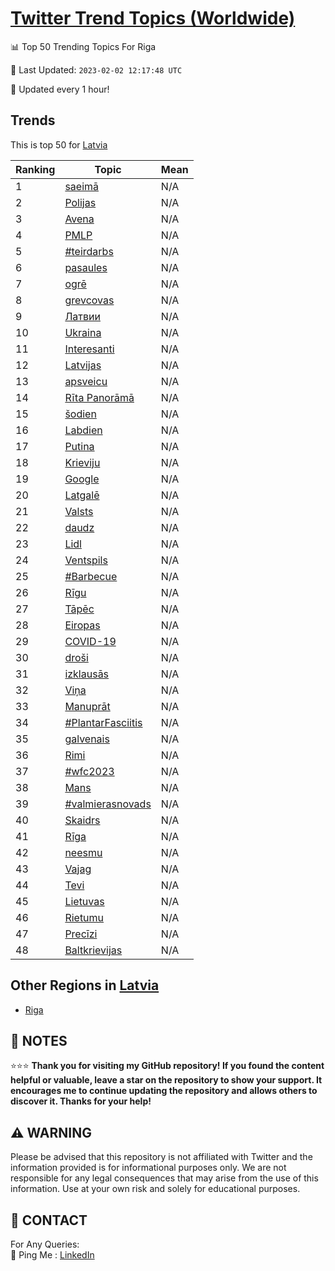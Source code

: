 [Twitter Trend Topics (Worldwide)](https://github.com/ErcinDedeoglu/Twitter-Trend-Topics)
==========


📊 Top 50 Trending Topics For Riga

📆 Last Updated: `2023-02-02 12:17:48 UTC`

🔧 Updated every 1 hour!


## Trends

This is top 50 for [Latvia](</Latvia>)

| Ranking | Topic | Mean |
| ------- | ------------ | ------------ |
| 1 | [saeimā](http://twitter.com/search?q=saeim%c4%81) | N/A |
| 2 | [Polijas](http://twitter.com/search?q=Polijas) | N/A |
| 3 | [Avena](http://twitter.com/search?q=Avena) | N/A |
| 4 | [PMLP](http://twitter.com/search?q=PMLP) | N/A |
| 5 | [#teirdarbs](http://twitter.com/search?q=%23teirdarbs) | N/A |
| 6 | [pasaules](http://twitter.com/search?q=pasaules) | N/A |
| 7 | [ogrē](http://twitter.com/search?q=ogr%c4%93) | N/A |
| 8 | [grevcovas](http://twitter.com/search?q=grevcovas) | N/A |
| 9 | [Латвии](http://twitter.com/search?q=%d0%9b%d0%b0%d1%82%d0%b2%d0%b8%d0%b8) | N/A |
| 10 | [Ukraina](http://twitter.com/search?q=Ukraina) | N/A |
| 11 | [Interesanti](http://twitter.com/search?q=Interesanti) | N/A |
| 12 | [Latvijas](http://twitter.com/search?q=Latvijas) | N/A |
| 13 | [apsveicu](http://twitter.com/search?q=apsveicu) | N/A |
| 14 | [Rīta Panorāmā](http://twitter.com/search?q=R%c4%abta+Panor%c4%81m%c4%81) | N/A |
| 15 | [šodien](http://twitter.com/search?q=%c5%a1odien) | N/A |
| 16 | [Labdien](http://twitter.com/search?q=Labdien) | N/A |
| 17 | [Putina](http://twitter.com/search?q=Putina) | N/A |
| 18 | [Krieviju](http://twitter.com/search?q=Krieviju) | N/A |
| 19 | [Google](http://twitter.com/search?q=Google) | N/A |
| 20 | [Latgalē](http://twitter.com/search?q=Latgal%c4%93) | N/A |
| 21 | [Valsts](http://twitter.com/search?q=Valsts) | N/A |
| 22 | [daudz](http://twitter.com/search?q=daudz) | N/A |
| 23 | [Lidl](http://twitter.com/search?q=Lidl) | N/A |
| 24 | [Ventspils](http://twitter.com/search?q=Ventspils) | N/A |
| 25 | [#Barbecue](http://twitter.com/search?q=%23Barbecue) | N/A |
| 26 | [Rīgu](http://twitter.com/search?q=R%c4%abgu) | N/A |
| 27 | [Tāpēc](http://twitter.com/search?q=T%c4%81p%c4%93c) | N/A |
| 28 | [Eiropas](http://twitter.com/search?q=Eiropas) | N/A |
| 29 | [COVID-19](http://twitter.com/search?q=COVID-19) | N/A |
| 30 | [droši](http://twitter.com/search?q=dro%c5%a1i) | N/A |
| 31 | [izklausās](http://twitter.com/search?q=izklaus%c4%81s) | N/A |
| 32 | [Viņa](http://twitter.com/search?q=Vi%c5%86a) | N/A |
| 33 | [Manuprāt](http://twitter.com/search?q=Manupr%c4%81t) | N/A |
| 34 | [#PlantarFasciitis](http://twitter.com/search?q=%23PlantarFasciitis) | N/A |
| 35 | [galvenais](http://twitter.com/search?q=galvenais) | N/A |
| 36 | [Rimi](http://twitter.com/search?q=Rimi) | N/A |
| 37 | [#wfc2023](http://twitter.com/search?q=%23wfc2023) | N/A |
| 38 | [Mans](http://twitter.com/search?q=Mans) | N/A |
| 39 | [#valmierasnovads](http://twitter.com/search?q=%23valmierasnovads) | N/A |
| 40 | [Skaidrs](http://twitter.com/search?q=Skaidrs) | N/A |
| 41 | [Rīga](http://twitter.com/search?q=R%c4%abga) | N/A |
| 42 | [neesmu](http://twitter.com/search?q=neesmu) | N/A |
| 43 | [Vajag](http://twitter.com/search?q=Vajag) | N/A |
| 44 | [Tevi](http://twitter.com/search?q=Tevi) | N/A |
| 45 | [Lietuvas](http://twitter.com/search?q=Lietuvas) | N/A |
| 46 | [Rietumu](http://twitter.com/search?q=Rietumu) | N/A |
| 47 | [Precīzi](http://twitter.com/search?q=Prec%c4%abzi) | N/A |
| 48 | [Baltkrievijas](http://twitter.com/search?q=Baltkrievijas) | N/A |



## Other Regions in [Latvia](</Latvia>)

* [Riga](</Latvia/Riga.md>)



## 📝 NOTES

⭐⭐⭐ **Thank you for visiting my GitHub repository! If you found the content helpful or valuable, leave a star on the repository to show your support. It encourages me to continue updating the repository and allows others to discover it. Thanks for your help!**


## ⚠️ WARNING

Please be advised that this repository is not affiliated with Twitter and the information provided is for informational purposes only. We are not responsible for any legal consequences that may arise from the use of this information. Use at your own risk and solely for educational purposes.


## 📨 CONTACT

 For Any Queries:  
            🏓 Ping Me : [LinkedIn](https://www.linkedin.com/in/ercindedeoglu/)
